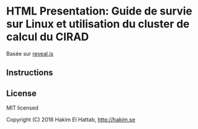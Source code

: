 # HTML Presentation: Guide de survie sur Linux et utilisation du cluster de calcul du CIRAD 

Basée sur [reveal.js](https://github.com/hakimel/reveal.js)
## Instructions
## License

MIT licensed

Copyright (C) 2016 Hakim El Hattab, http://hakim.se
